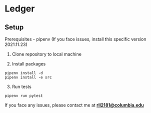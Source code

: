 # Ledger

## Setup

Prerequisites - pipenv (If you face issues, install this specific version 2021.11.23)

1. Clone repository to local machine

2. Install packages
```
pipenv install -d
pipenv install -e src
```

3. Run tests
```
pipenv run pytest
```

If you face any issues, please contact me at **rll2181@columbia.edu**
